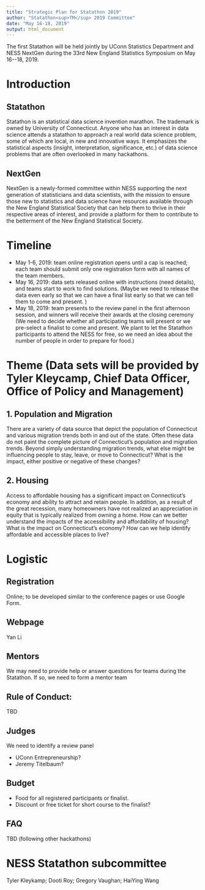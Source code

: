 ```yaml
---
title: "Strategic Plan for Statathon 2019"
author: "Statathon<sup>TM</sup> 2019 Committee"
date: "May 16-18, 2019"
output: html_document
---
```


The first Statathon will be held jointly by UConn Statistics Department and NESS NextGen during the 33rd New England Statistics Symposium on May 16--18, 2019. 

# Introduction

## Statathon
   
Statathon is an statistical data science invention marathon. 
The trademark is owned by University of Connecticut. Anyone who has an
interest in data science attends a statathon to approach a real world data science problem, some of which are local, in new and innovative ways.
It emphasizes the statistical aspects (insight, interpretation, significance,
etc.) of data science problems that are often overlooked in many hackathons.

## NextGen

NextGen is a newly-formed committee within NESS supporting the next generation of statisticians and data scientists, with the mission to ensure those new to statistics and data science have resources available through the New England Statistical Society that can help them to thrive in their respective areas of interest, and provide a platform for them to contribute to the betterment of the New England Statistical Society.

# Timeline

* May 1-6, 2019: team online registration opens until a cap is reached; each team should submit only one registration form with all names of the team members. 
* May 16, 2019: data sets released online with instructions (need details), and teams start to work to find solutions. (Maybe we need to release the data even early so that we can have a final list early so that we can tell them to come and present. )
* May 18, 2019: team presents to the review panel in the first afternoon session, and winners will receive their awards at the closing ceremony (We need to decide whether all participating teams will present or we pre-select a finalist to come and present. We plant to let the Statathon participants to attend the NESS for free, so we need an idea about the number of people in order to prepare for food.)

# Theme (Data sets will be provided by Tyler Kleycamp, Chief Data Officer, Office of Policy and Management)

## 1. Population and Migration
There are a variety of data source that depict the population of Connecticut and various migration trends both in and out of the state. Often these data do not paint the complete picture of Connecticut’s population and migration trends. Beyond simply understanding migration trends, what else might be influencing people to stay, leave, or move to Connecticut? What is the impact, either positive or negative of these changes?

## 2. Housing
Access to affordable housing has a significant impact on Connecticut’s economy and ability to attract and retain people. In addition, as a result of the great recession, many homeowners have not realized an appreciation in equity that is typically realized from owning a home. How can we better understand the impacts of the accessibility and affordability of housing? What is the impact on Connecticut’s economy? How can we help identify affordable and accessible places to live?

# Logistic

## Registration 

Online; to be developed similar to the conference pages or use Google Form.

## Webpage

Yan Li

## Mentors

We may need to provide help or answer questions for teams during the Statathon. If so, we need to form a mentor team

## Rule of Conduct:

TBD

## Judges

We need to identify a review panel

- UConn Entrepreneurship?
- Jeremy Titelbaum?

## Budget

- Food for all registered participants or finalist.
- Discount or free ticket for short course to the finalist?

## FAQ

TBD (following other hackathons)

# NESS Statathon subcommittee

 Tyler Kleykamp; Dooti Roy; Gregory Vaughan; HaiYing Wang
